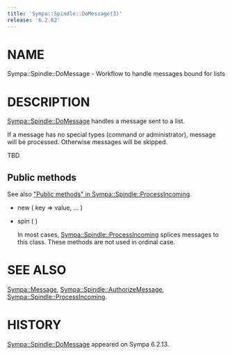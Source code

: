 ```yaml
---
title: 'Sympa::Spindle::DoMessage(3)'
release: '6.2.62'
---
```


# NAME

Sympa::Spindle::DoMessage - Workflow to handle messages bound for lists

# DESCRIPTION

[Sympa::Spindle::DoMessage](./Sympa-Spindle-DoMessage.3.md) handles a message sent to a list.

If a message has no special types (command or administrator),
message will be processed.  Otherwise messages will be skipped.

TBD

## Public methods

See also ["Public methods" in Sympa::Spindle::ProcessIncoming](./Sympa-Spindle-ProcessIncoming.3.md#public-methods).

- new ( key => value, ... )
- spin ( )

    In most cases, [Sympa::Spindle::ProcessIncoming](./Sympa-Spindle-ProcessIncoming.3.md) splices messages
    to this class.  These methods are not used in ordinal case.

# SEE ALSO

[Sympa::Message](./Sympa-Message.3.md), [Sympa::Spindle::AuthorizeMessage](./Sympa-Spindle-AuthorizeMessage.3.md),
[Sympa::Spindle::ProcessIncoming](./Sympa-Spindle-ProcessIncoming.3.md).

# HISTORY

[Sympa::Spindle::DoMessage](./Sympa-Spindle-DoMessage.3.md) appeared on Sympa 6.2.13.
